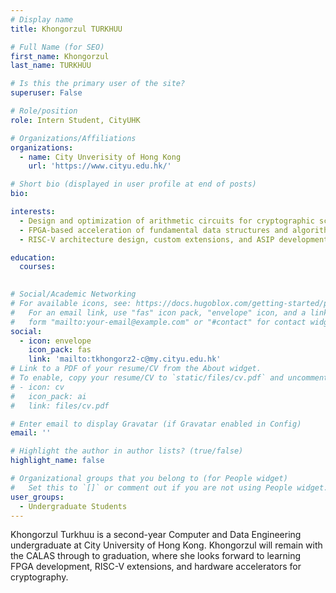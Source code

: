 ```yaml
---
# Display name
title: Khongorzul TURKHUU

# Full Name (for SEO)
first_name: Khongorzul 
last_name: TURKHUU

# Is this the primary user of the site?
superuser: False

# Role/position
role: Intern Student, CityUHK

# Organizations/Affiliations
organizations:
  - name: City Unverisity of Hong Kong
    url: 'https://www.cityu.edu.hk/'

# Short bio (displayed in user profile at end of posts)
bio: 

interests:
  - Design and optimization of arithmetic circuits for cryptographic schemes (e.g. homomorphic encryption)
  - FPGA-based acceleration of fundamental data structures and algorithms
  - RISC-V architecture design, custom extensions, and ASIP development

education:
  courses:
    

# Social/Academic Networking
# For available icons, see: https://docs.hugoblox.com/getting-started/page-builder/#icons
#   For an email link, use "fas" icon pack, "envelope" icon, and a link in the
#   form "mailto:your-email@example.com" or "#contact" for contact widget.
social:
  - icon: envelope
    icon_pack: fas
    link: 'mailto:tkhongorz2-c@my.cityu.edu.hk' 
# Link to a PDF of your resume/CV from the About widget.
# To enable, copy your resume/CV to `static/files/cv.pdf` and uncomment the lines below.
# - icon: cv
#   icon_pack: ai
#   link: files/cv.pdf

# Enter email to display Gravatar (if Gravatar enabled in Config)
email: ''

# Highlight the author in author lists? (true/false)
highlight_name: false

# Organizational groups that you belong to (for People widget)
#   Set this to `[]` or comment out if you are not using People widget.
user_groups:
  - Undergraduate Students
---
```


Khongorzul Turkhuu is a second-year Computer and Data Engineering undergraduate at City University of Hong Kong. Khongorzul will remain with the CALAS through to graduation, where she looks forward to learning FPGA development, RISC-V extensions, and hardware accelerators for cryptography.
